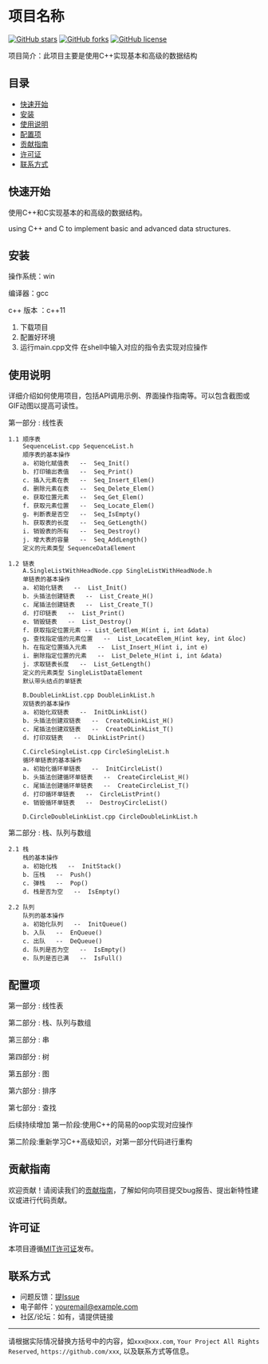 # 项目名称

[![GitHub stars](https://img.shields.io/github/stars/Neuron-to-open/DatastructureAndVisiable?style=flat-square)](https://github.com/Neuron-to-open/DatastructureAndVisiable/stars)
[![GitHub forks](https://img.shields.io/github/forks/Neuron-to-open/DatastructureAndVisiable?style=flat-square)](https://github.com/yourusername/yourprojectname/network/members)
[![GitHub license](https://img.shields.io/github/license/Neuron-to-open/DatastructureAndVisiable?style=flat-square)](https://github.com/yourusername/yourprojectname/blob/master/LICENSE)

项目简介：此项目主要是使用C++实现基本和高级的数据结构

## 目录

- [快速开始](#快速开始)
- [安装](#安装)
- [使用说明](#使用说明)
- [配置项](#配置项)
- [贡献指南](#贡献指南)
- [许可证](#许可证)
- [联系方式](#联系方式)

## 快速开始

使用C++和C实现基本的和高级的数据结构。

using C++ and C to implement basic and advanced data structures.


## 安装

操作系统：win

编译器：gcc

c++ 版本 ：c++11

1. 下载项目
2. 配置好环境
3. 运行main.cpp文件 在shell中输入对应的指令去实现对应操作

## 使用说明

详细介绍如何使用项目，包括API调用示例、界面操作指南等。可以包含截图或GIF动图以提高可读性。

第一部分 : 线性表
    
    1.1 顺序表
        SequenceList.cpp SequenceList.h
        顺序表的基本操作
        a. 初始化赋值表   --  Seq_Init()
        b. 打印输出表值   --  Seq_Print()
        c. 插入元素在表   --  Seq_Insert_Elem()
        d. 删除元素在表   --  Seq_Delete_Elem()
        e. 获取位置元素   --  Seq_Get_Elem()
        f. 获取元素位置   --  Seq_Locate_Elem()
        g. 判断表是否空   --  Seq_IsEmpty()
        h. 获取表的长度   --  Seq_GetLength()
        i. 销毁表的所有   --  Seq_Destroy()
        j. 增大表的容量   --  Seq_AddLength()
        定义的元素类型 SequenceDataElement

    1.2 链表
        A.SingleListWithHeadNode.cpp SingleListWithHeadNode.h
        单链表的基本操作
        a. 初始化链表   --  List_Init()
        b. 头插法创建链表   --  List_Create_H() 
        c. 尾插法创建链表   --  List_Create_T()
        d. 打印链表   --  List_Print()
        e. 销毁链表   --  List_Destroy()
        f. 获取指定位置元素 -- List_GetElem_H(int i, int &data)      
        g. 查找指定值的元素位置   --  List_LocateElem_H(int key, int &loc)
        h. 在指定位置插入元素   --  List_Insert_H(int i, int e)      
        i. 删除指定位置的元素   --  List_Delete_H(int i, int &data)
        j. 求取链表长度   --  List_GetLength()
        定义的元素类型 SingleListDataElement
        默认带头结点的单链表 

        B.DoubleLinkList.cpp DoubleLinkList.h
        双链表的基本操作
        a. 初始化双链表   --  InitDLinkList()
        b. 头插法创建双链表   --  CreateDLinkList_H() 
        c. 尾插法创建双链表   --  CreateDLinkList_T()
        d. 打印双链表   --  DLinkListPrint()

        C.CircleSingleList.cpp CircleSingleList.h
        循环单链表的基本操作
        a. 初始化循环单链表   --  InitCircleList()
        b. 头插法创建循环单链表   --  CreateCircleList_H() 
        c. 尾插法创建循环单链表   --  CreateCircleList_T()
        d. 打印循环单链表   --  CircleListPrint()
        e. 销毁循环单链表   --  DestroyCircleList()

        D.CircleDoubleLinkList.cpp CircleDoubleLinkList.h

第二部分 : 栈、队列与数组

    2.1 栈
        栈的基本操作
        a. 初始化栈   --  InitStack()
        b. 压栈   --  Push()
        c. 弹栈   --  Pop()        
        d. 栈是否为空   --  IsEmpty()

    2.2 队列
        队列的基本操作
        a. 初始化队列   --  InitQueue()
        b. 入队   --  EnQueue()
        c. 出队   --  DeQueue()
        d. 队列是否为空   --  IsEmpty()
        e. 队列是否已满   --  IsFull()

## 配置项
第一部分 : 线性表

第二部分 : 栈、队列与数组

第三部分 : 串

第四部分 : 树

第五部分 : 图

第六部分 : 排序

第七部分 : 查找

后续持续增加
第一阶段:使用C++的简易的oop实现对应操作

第二阶段:重新学习C++高级知识，对第一部分代码进行重构

## 贡献指南

欢迎贡献！请阅读我们的[贡献指南](CONTRIBUTING.md)，了解如何向项目提交bug报告、提出新特性建议或进行代码贡献。

## 许可证

本项目遵循[MIT许可证](LICENSE)发布。

## 联系方式

- 问题反馈：[提Issue](https://github.com/Neuron-to-open/DatastructureAndVisiable/issues)
- 电子邮件：youremail@example.com
- 社区/论坛：如有，请提供链接

---

请根据实际情况替换方括号中的内容，如`xxx@xxx.com`, `Your Project All Rights Reserved`, `https://github.com/xxx`, 以及联系方式等信息。